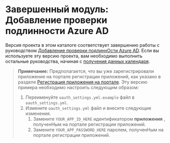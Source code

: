 # <a name="completed-module-add-azure-ad-authentication"></a>Завершенный модуль: Добавление проверки подлинности Azure AD

Версия проекта в этом каталоге соответствует завершению работы с руководством [Добавление проверки подлиннОсти Azure AD](https://docs.microsoft.com/graph/training/python-tutorial?tutorial-step=3). Если вы используете эту версию проекта, вам необходимо выполнить остальные руководства, начиная с [получения данных календаря](https://docs.microsoft.com/graph/training/python-tutorial?tutorial-step=4).

> **Примечание:** Предполагается, что вы уже зарегистрировали приложение на портале регистрации приложений, как указано в разделе [Регистрация приложения на портале](https://docs.microsoft.com/graph/training/python-tutorial?tutorial-step=2). Эту версию примера необходимо настроить следующим образом:
>
> 1. Переименуйте `oauth_settings.yml.example` файл в `oauth_settings.yml`.
> 1. Измените `oauth_settings.yml` файл и внесите следующие изменения.
>     1. Замените `YOUR_APP_ID_HERE` идентификатором **приложения** , полученНым на портале регистрации приложений.
>     1. Замените `YOUR_APP_PASSWORD_HERE` паролем, полученНым на портале регистрации приложений.